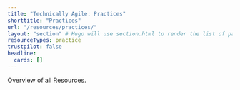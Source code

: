 ```yaml
---
title: "Technically Agile: Practices"
shorttitle: "Practices"
url: "/resources/practices/"
layout: "section" # Hugo will use section.html to render the list of pages
resourceTypes: practice
trustpilot: false
headline:
  cards: []
---
```


Overview of all Resources.
